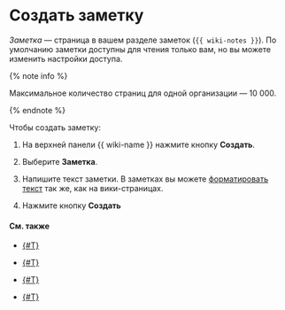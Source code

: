 # Создать заметку

_Заметка_ — страница в вашем разделе заметок (`{{ wiki-notes }}`). По умолчанию заметки доступны для чтения только вам, но вы можете изменить настройки доступа.


{% note info %}

Максимальное количество страниц для одной организации — 10 000.

{% endnote %} 

Чтобы создать заметку:

1. На верхней панели {{ wiki-name }} нажмите кнопку **Создать**.

1. Выберите **Заметка**.

1. Напишите текст заметки. В заметках вы можете [форматировать текст](basic-markup.md) так же, как на вики-страницах.

1. Нажмите кнопку **Создать**


#### См. также

- [{#T}](create-page.md)

- [{#T}](create-grid.md)

- [{#T}](delete-page.md)

- [{#T}](page-management/access-setup.md)




